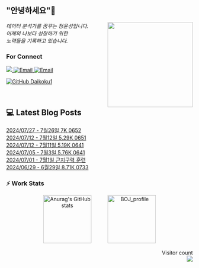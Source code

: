 
<h2> "안녕하세요"👋 </h2>
<img align='right' src="https://user-images.githubusercontent.com/50973778/144942576-b2f10b31-e628-43e4-b7da-3cc2144a5b73.gif" width="230">
<p><em> 데이터 분석가를 꿈꾸는 정윤성입니다.</br> 어제의 나보다 성장하기 위한 </br> 노력들을 기록하고 있습니다.</em></p>

### For Connect
<a href="https://blog.naver.com/jjys9047" target="_blank"><img src="https://img.shields.io/badge/-BLOG-brightgreen?style=flat-square&logo=Bloglovin&logoColor=white">
<a href="https://mail.google.com/mail/?view=cm&amp;fs=1&amp;to=jys9047@gmail.com" target="_blank"><img src="https://img.shields.io/badge/-Gmail-c14438?style=flat-square&logo=Gmail&logoColor=white" alt="Email">
<a href="mailto:jjys9047@naver.com" target="_blank"><img src="https://img.shields.io/badge/-Naver-brightgreen?style=flat-square&logo=Naver&logoColor=white" alt="Email">

[![GitHub Daikoku1](https://img.shields.io/github/followers/Daikoku1?label=follow&style=social)](https://github.com/Daikoku1)

</br>

## 💻 Latest Blog Posts
[2024/07/27 - 7월26일 7K 0652](https://blog.naver.com/jjys9047/223527349984?fromRss=true&trackingCode=rss) <br>
[2024/07/12 - 7월12일 5.29K 0651](https://blog.naver.com/jjys9047/223510833770?fromRss=true&trackingCode=rss) <br>
[2024/07/12 - 7월11일 5.19K 0641](https://blog.naver.com/jjys9047/223510825751?fromRss=true&trackingCode=rss) <br>
[2024/07/05 - 7월3일 5.76K 0641](https://blog.naver.com/jjys9047/223502916026?fromRss=true&trackingCode=rss) <br>
[2024/07/01 - 7월1일 근지구력 훈련](https://blog.naver.com/jjys9047/223497994604?fromRss=true&trackingCode=rss) <br>
[2024/06/29 - 6월29일 8.71K 0733](https://blog.naver.com/jjys9047/223495633180?fromRss=true&trackingCode=rss) <br>


### ⚡ Work Stats
<p align = 'center'>
  <img src="https://github-readme-stats.vercel.app/api?username=Daikoku1&show_icons=true&theme=midnight-purple" alt="Anurag's GitHub stats" height="130" hspace="20"/>
  <img src="http://mazassumnida.wtf/api/v2/generate_badge?boj=jys9047" alt="BOJ_profile" height="130" hspace="20"/>
</p>

<p align="right"> 
  Visitor count<br>
  <img src="https://profile-counter.glitch.me/Daikoku1/count.svg" />
</p>
